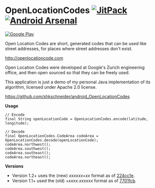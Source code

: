 OpenLocationCodes [![JitPack](https://img.shields.io/github/tag/shkschneider/android_OpenLocationCodes.svg?label=JitPack)](https://jitpack.io/#shkschneider/android_OpenLocationCodes/1.2.3) [![Android Arsenal](https://img.shields.io/badge/Android%20Arsenal-OpenLocationCodes-brightgreen.svg?style=flat)](http://android-arsenal.com/details/3/1607)
=================

[![Google Play](https://developer.android.com/images/brand/en_generic_rgb_wo_45.png)](https://play.google.com/store/apps/details?id=me.shkschneider.openlocationcodes.demo)

Open Location Codes are short, generated codes that can be used like street addresses, for places where street addresses don't exist.

http://openlocationcode.com

Open Location Codes were developed at Google's Zurich engineering office, and then open sourced so that they can be freely used.

This application is just a demo of my personal Java implementation of its algorithm, licensed under Apache 2.0 license.

https://github.com/shkschneider/android_OpenLocationCodes

**Usage**

    // Encode
    final String openLocationCode = OpenLocationCodes.encode(latitude, longitude);

    // Decode
    final OpenLocationCodes.CodeArea codeArea = OpenLocationCodes.decode(openLocationCode);
    codeArea.northwest();
    codeArea.southwest();
    codeArea.southeast();
    codeArea.northeast();

**Versions**

- Version 1.2+ uses the (new) *xxxxxx+xx* format as of [224cc1e](https://github.com/google/open-location-code/commit/224cc1ef2d60214669896279c4fcafc6eecc739a).
- Version 1.1+ used the (old) *+xxxx.xxxxxx* format as of [7701fcb](https://github.com/google/open-location-code/commit/7701fcbf65c5b6143495de05eeffc5e417751e0c).

